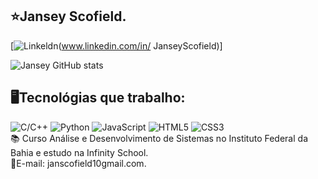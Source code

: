 ## ⭐Jansey Scofield.

[![Linkeldn](https://img.shields.io/badge/LinkedIn-0077B5?style=for-the-badge&logo=linkedin&logoColor=white)(www.linkedin.com/in/
JanseyScofield)]

![Jansey GitHub stats](https://github-readme-stats.vercel.app/api?username=JanseyScofield&show_icons=true&theme=dracula)

## 🖥️Tecnológias que trabalho:

![C/C++](https://img.shields.io/badge/C%2B%2B-00599C?style=for-the-badge&logo=c%2B%2B&logoColor=white)
![Python](https://img.shields.io/badge/Python-14354C?style=for-the-badge&logo=python&logoColor=white)
![JavaScript](https://img.shields.io/badge/JavaScript-323330?style=for-the-badge&logo=javascript&logoColor=F7DF1E)
![HTML5](https://img.shields.io/badge/HTML5-E34F26?style=for-the-badge&logo=html5&logoColor=white)
![CSS3](https://img.shields.io/badge/CSS3-1572B6?style=for-the-badge&logo=css3&logoColor=white)
<br/>
📚 Curso Análise e Desenvolvimento de Sistemas no   Instituto Federal da Bahia e estudo na Infinity School. 
<br/>
📧E-mail: janscofield10gmail.com.


